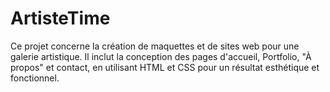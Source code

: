 # ArtisteTime
Ce projet concerne la création de maquettes et de sites web pour une galerie artistique. Il inclut la conception des pages d'accueil, Portfolio, "À propos" et contact, en utilisant HTML et CSS pour un résultat esthétique et fonctionnel.
